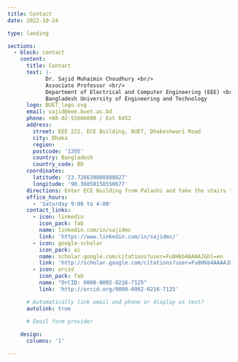 ```yaml
---
title: Contact
date: 2022-10-24

type: landing

sections:
  - block: contact
    content:
      title: Contact
      text: |-
            Dr. Sajid Muhaimin Choudhury <br/>
            Associate Professor <br/>
            Department of Electrical and Computer Engineering (EEE) <br/>
            Bangladesh University of Engineering and Technology
      logo: BUET_logo.svg
      email: sajid@eee.buet.ac.bd
      phone: +88-02-55666000 / Ext 6452
      address:
        street: EEE 222, ECE Building, BUET, Dhakeshwari Road
        city: Dhaka
        region: 
        postcode: '1205'
        country: Bangladesh
        country_code: BD
      coordinates:
        latitude: '23.726639808888827'
        longitude: '90.38850158550677'
      directions: Enter ECE Building from Palashi and take the stairs to Office 222 on Floor 2
      office_hours:
        - 'Saturday 9:00 to 4:00'
      contact_links:
        - icon: linkedin
          icon_pack: fab
          name: linkedin.com/in/sajidmc
          link: 'https://www.linkedin.com/in/sajidmc/'
        - icon: google-scholar
          icon_pack: ai
          name: scholar.google.com/citations?user=Fu8Hkb4AAAAJ&hl=en
          link: 'http://scholar.google.com/citations?user=Fu8Hkb4AAAAJ&hl=en'
        - icon: orcid
          icon_pack: fab
          name: "OrCID: 0000-0002-0216-7125"
          link: 'http://orcid.org/0000-0002-0216-7125'        

      # Automatically link email and phone or display as text?
      autolink: true
    
      # Email form provider

    design:
      columns: '1'

---
```


